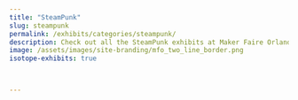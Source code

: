 ```yaml
---
title: "SteamPunk"
slug: steampunk
permalink: /exhibits/categories/steampunk/
description: Check out all the SteamPunk exhibits at Maker Faire Orlando!
image: /assets/images/site-branding/mfo_two_line_border.png
isotope-exhibits: true



---
```

